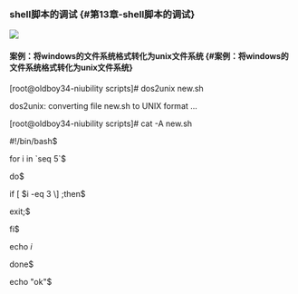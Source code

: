 ### shell脚本的调试 {#第13章-shell脚本的调试}

![](https://www.luffycity.com/linux-book/assets/22-38.png)

#### 案例：将windows的文件系统格式转化为unix文件系统 {#案例：将windows的文件系统格式转化为unix文件系统}

\[root@oldboy34-niubility scripts\]\# dos2unix new.sh

dos2unix: converting file new.sh to UNIX format ...

\[root@oldboy34-niubility scripts\]\# cat -A new.sh

\#!/bin/bash$

for i in \`seq 5\`$

do$

if \[ $i -eq 3 \] ;then$

exit;$

fi$

echo $i$

done$

echo "ok"$

